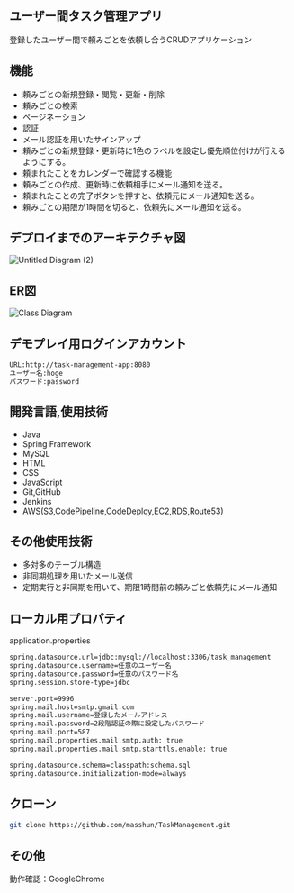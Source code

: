 ## ユーザー間タスク管理アプリ
登録したユーザー間で頼みごとを依頼し合うCRUDアプリケーション

## 機能
- 頼みごとの新規登録・閲覧・更新・削除
- 頼みごとの検索
- ページネーション
- 認証
- メール認証を用いたサインアップ
- 頼みごとの新規登録・更新時に1色のラベルを設定し優先順位付けが行えるようにする。
- 頼まれたことをカレンダーで確認する機能
- 頼みごとの作成、更新時に依頼相手にメール通知を送る。
- 頼まれたことの完了ボタンを押すと、依頼元にメール通知を送る。
- 頼みごとの期限が1時間を切ると、依頼先にメール通知を送る。


## デプロイまでのアーキテクチャ図
![Untitled Diagram (2)](https://user-images.githubusercontent.com/60130295/85918518-7d9ce800-b89e-11ea-9370-f922bc5026bb.png)

## ER図
![Class Diagram](https://user-images.githubusercontent.com/60130295/90212228-cba98300-de2d-11ea-98a0-d652abbe7e3e.jpg)

## デモプレイ用ログインアカウント
```bash
URL:http://task-management-app:8080
ユーザー名:hoge
パスワード:password
```

## 開発言語,使用技術
- Java
- Spring Framework
- MySQL
- HTML
- CSS
- JavaScript
- Git,GitHub
- Jenkins
- AWS(S3,CodePipeline,CodeDeploy,EC2,RDS,Route53)

## その他使用技術
- 多対多のテーブル構造
- 非同期処理を用いたメール送信
- 定期実行と非同期を用いて、期限1時間前の頼みごと依頼先にメール通知

## ローカル用プロパティ
application.properties
```bash
spring.datasource.url=jdbc:mysql://localhost:3306/task_management
spring.datasource.username=任意のユーザー名
spring.datasource.password=任意のパスワード名
spring.session.store-type=jdbc

server.port=9996
spring.mail.host=smtp.gmail.com
spring.mail.username=登録したメールアドレス
spring.mail.password=2段階認証の際に設定したパスワード
spring.mail.port=587
spring.mail.properties.mail.smtp.auth: true
spring.mail.properties.mail.smtp.starttls.enable: true

spring.datasource.schema=classpath:schema.sql
spring.datasource.initialization-mode=always
```

## クローン
```bash
git clone https://github.com/masshun/TaskManagement.git
```

## その他
動作確認：GoogleChrome